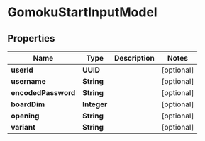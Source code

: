 

# GomokuStartInputModel


## Properties

| Name | Type | Description | Notes |
|------------ | ------------- | ------------- | -------------|
|**userId** | **UUID** |  |  [optional] |
|**username** | **String** |  |  [optional] |
|**encodedPassword** | **String** |  |  [optional] |
|**boardDim** | **Integer** |  |  [optional] |
|**opening** | **String** |  |  [optional] |
|**variant** | **String** |  |  [optional] |



